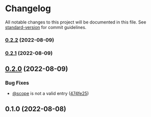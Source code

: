 # Changelog

All notable changes to this project will be documented in this file. See [standard-version](https://github.com/conventional-changelog/standard-version) for commit guidelines.

### [0.2.2](https://github.com/ThorstenSuckow/ewi-comp/compare/v0.2.1...v0.2.2) (2022-08-09)

### [0.2.1](https://github.com/ThorstenSuckow/ewi-comp/compare/v0.2.0...v0.2.1) (2022-08-09)

## [0.2.0](https://github.com/ThorstenSuckow/ewi-comp/compare/v0.1.0...v0.2.0) (2022-08-09)


### Bug Fixes

* [@scope](https://github.com/scope) is not a valid entry ([474fe25](https://github.com/ThorstenSuckow/ewi-comp/commit/474fe25780e317375b39a5efc8dbd135356f6115))

## 0.1.0 (2022-08-08)
